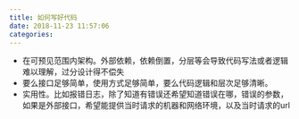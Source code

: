 ```yaml
---
title: 如何写好代码
date: 2018-11-23 11:57:06
categories:
---
```


* 在可预见范围内架构。外部依赖，依赖倒置，分层等会导致代码写法或者逻辑难以理解，过分设计得不偿失  
* 要么接口足够简单，使用方式足够简单，要么代码逻辑和层次足够清晰。  
* 实用性。比如报错日志，除了知道有错误还希望知道错误在哪，错误的参数，如果是外部接口，希望能提供当时请求的机器和网络环境，以及当时请求的url